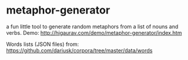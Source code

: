 # metaphor-generator
a fun little tool to generate random metaphors from a list of nouns and verbs.
Demo: http://higaurav.com/demo/metaphor-generator/index.htm

Words lists (JSON files) from: https://github.com/dariusk/corpora/tree/master/data/words
